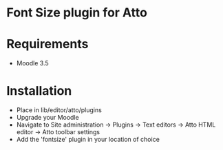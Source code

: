 Font Size plugin for Atto
=========================

Requirements
============

- Moodle 3.5

Installation
============

* Place in lib/editor/atto/plugins
* Upgrade your Moodle
* Navigate to Site administration -> Plugins -> Text editors -> Atto HTML editor -> Atto toolbar settings
* Add the 'fontsize' plugin in your location of choice
